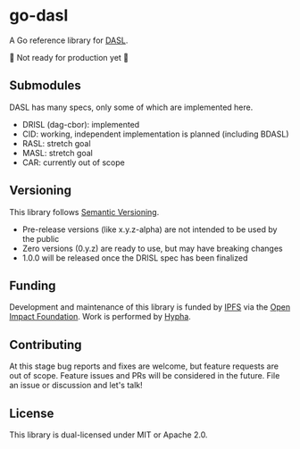 # go-dasl

A Go reference library for [DASL](https://dasl.ing).

🚧 Not ready for production yet 🚧

## Submodules

DASL has many specs, only some of which are implemented here.

- DRISL (dag-cbor): implemented
- CID: working, independent implementation is planned (including BDASL)
- RASL: stretch goal
- MASL: stretch goal
- CAR: currently out of scope

## Versioning

This library follows [Semantic Versioning](https://semver.org/).

- Pre-release versions (like x.y.z-alpha) are not intended to be used by the public
- Zero versions (0.y.z) are ready to use, but may have breaking changes
- 1.0.0 will be released once the DRISL spec has been finalized

## Funding

Development and maintenance of this library is funded by [IPFS](https://ipfs.tech)
via the [Open Impact Foundation](https://openimpact.foundation/).
Work is performed by [Hypha](https://hypha.coop/).

## Contributing

At this stage bug reports and fixes are welcome, but feature requests are out of scope.
Feature issues and PRs will be considered in the future.
File an issue or discussion and let's talk!

## License

This library is dual-licensed under MIT or Apache 2.0.

